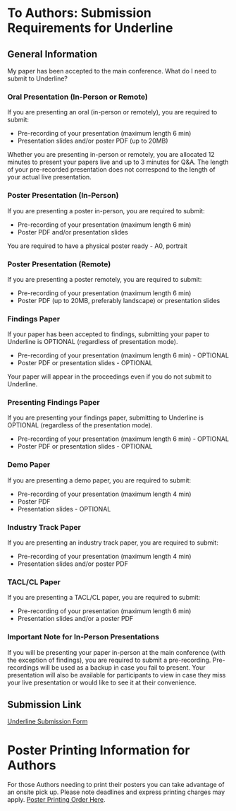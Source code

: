 # To Authors: Submission Requirements for Underline


## General Information

My paper has been accepted to the main conference. What do I need to submit to Underline?

### Oral Presentation (In-Person or Remote)

If you are presenting an oral (in-person or remotely), you are required to submit: 

- Pre-recording of your presentation (maximum length 6 min)
- Presentation slides and/or poster PDF (up to 20MB)

Whether you are presenting in-person or remotely, you are allocated 12 minutes to present your papers live and up to 3 minutes for Q&A. The length of your pre-recorded presentation does not correspond to the length of your actual live presentation.

### Poster Presentation (In-Person)

If you are presenting a poster in-person, you are required to submit:

- Pre-recording of your presentation (maximum length 6 min)
- Poster PDF and/or presentation slides

You are required to have a physical poster ready - A0, portrait

### Poster Presentation (Remote)

If you are presenting a poster remotely, you are required to submit:

- Pre-recording of your presentation (maximum length 6 min)
- Poster PDF (up to 20MB, preferably landscape) or presentation slides

### Findings Paper

If your paper has been accepted to findings, submitting your paper to Underline is OPTIONAL (regardless of presentation mode).

- Pre-recording of your presentation (maximum length 6 min) - OPTIONAL
- Poster PDF or presentation slides - OPTIONAL

Your paper will appear in the proceedings even if you do not submit to Underline.

### Presenting Findings Paper

If you are presenting your findings paper, submitting to Underline is OPTIONAL (regardless of the presentation mode).

- Pre-recording of your presentation (maximum length 6 min) - OPTIONAL
- Poster PDF or presentation slides - OPTIONAL

### Demo Paper

If you are presenting a demo paper, you are required to submit:

- Pre-recording of your presentation (maximum length 4 min)
- Poster PDF
- Presentation slides - OPTIONAL

### Industry Track Paper

If you are presenting an industry track paper, you are required to submit:

- Pre-recording of your presentation (maximum length 4 min)
- Presentation slides and/or poster PDF

### TACL/CL Paper

If you are presenting a TACL/CL paper, you are required to submit:

- Pre-recording of your presentation (maximum length 6 min)
- Presentation slides and/or a poster PDF


### Important Note for In-Person Presentations

If you will be presenting your paper in-person at the main conference (with the exception of findings), you are required to submit a pre-recording. Pre-recordings will be used as a backup in case you fail to present. Your presentation will also be available for participants to view in case they miss your live presentation or would like to see it at their convenience.

## Submission Link

[Underline Submission Form](https://emnlp2023-main.paperform.co/)



# Poster Printing Information for Authors


For those Authors needing to print their posters you can take advantage of an onsite pick up. Please note deadlines and express printing charges may apply. [Poster Printing Order Here](#insert_order_form_link_here).

